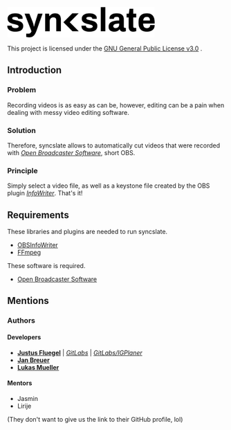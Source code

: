 <img src="logo.png" alt="Logo" height="70" >

This project is licensed under the [GNU General Public License v3.0](https://www.gnu.org/licenses/gpl-3.0.en.html) .

## Introduction
### Problem
Recording videos is as easy as can be, however, editing can be a pain when dealing with messy video editing software.

### Solution
Therefore, syncslate allows to automatically cut videos that were recorded
with [*Open Broadcaster Software*](https://obsproject.com/), short OBS. 

### Principle
Simply select a video file, as well as a keystone file created by the OBS plugin
[*InfoWriter*](https://github.com/partouf/OBSInfoWriter). That's it!

## Requirements
These libraries and plugins are needed to run syncslate.
* [OBSInfoWriter](https://github.com/partouf/OBSInfoWriter)
* [FFmpeg](https://ffmpeg.org/) 

These software is required.
* [Open Broadcaster Software](https://obsproject.com/)

## Mentions
### Authors
#### Developers
* [**Justus Fluegel**](http://github.com/technikkeller) | [*GitLabs*](https://gitlab.com/LarsKlette) | [*GitLabs/IGPlaner*](https://gitlab.com/LarsKlette/IGPLANER)
* [**Jan Breuer**](https://github.com/breuxi)
* [**Lukas Mueller**](https://github.com/luki)

#### Mentors
* Jasmin
* Lirije

(They don't want to give us the link to their GitHub profile, lol)
